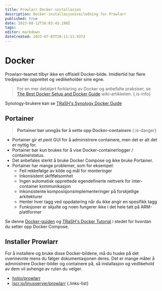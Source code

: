 ```yaml
---
title: Prowlarr Docker-installasjon
description: Docker-installasjonsveiledning for Prowlarr
published: true
date: 2023-08-12T16:03:43.190Z
tags: 
editor: markdown
dateCreated: 2023-07-03T20:11:13.937Z
---
```


# Docker

Prowlarr-teamet tilbyr ikke en offisiell Docker-bilde. Imidlertid har flere tredjeparter opprettet og vedlikeholder sine egne.

> For en mer detaljert forklaring av Docker og anbefalte praksiser, se [The Best Docker Setup and Docker Guide](/docker-guide) wiki-artikkelen.
{.is-info}

Synology-brukere kan se [TRaSH's Synology Docker Guide](https://trash-guides.info/Hardlinks/How-to-setup-for/Synology/)

## Portainer

> **Portainer bør unngås for å sette opp Docker-containere** {.is-danger}

- Portainer gir et pent GUI for å administrere containere, men det er alt det er nyttig for.
- Portainer bør kun brukes for å vise Docker-containerlogger / containerstatus.
- Det anbefales sterkt å bruke Docker Compose og ikke bruke Portainer.
- Portainer har mange problemer, som for eksempel:
  - Feil rekkefølge av kilde og mål for monteringer
  - Inkonsistent skiftfølsomhet
  - Ingen automatisk opprettede egendefinerte nettverk for inter-container kommunikasjon
  - Inkonsistente komposisjonsimplementeringer på forskjellige arkitekturer
  - Henter hver tagg ved oppdatering når du ikke angir en spesifikk tagg
  - Funksjoner er skjulte og noen fungerer ikke i det hele tatt på ARM-plattformer

Se denne [Docker-guiden](/docker-guide) og [TRaSH's Docker Tutorial](https://trash-guides.info/hardlinks/) i stedet for hvordan du setter opp Docker Compose.

## Installer Prowlarr

For å installere og bruke disse Docker-bildene, må du huske på det ovennevnte mens du følger dokumentasjonen deres. Det er mange måter å administrere Docker-bilder og containere på, så installasjon og vedlikehold av dem vil avhenge av ruten du velger.

- [hotio/prowlarr](https://hotio.dev/containers/prowlarr/)
- [lscr.io/linuxserver/prowlarr](https://docs.linuxserver.io/images/docker-prowlarr)
{.links-list}